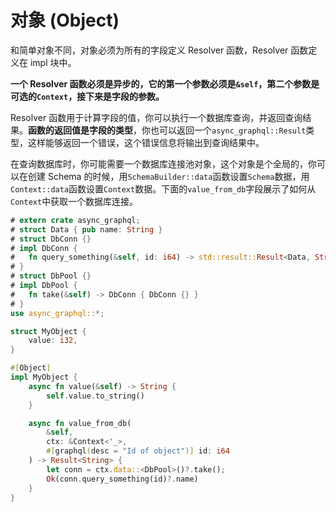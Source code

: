 # 对象 (Object)

和简单对象不同，对象必须为所有的字段定义 Resolver 函数，Resolver 函数定义在 impl 块中。

**一个 Resolver 函数必须是异步的，它的第一个参数必须是`&self`，第二个参数是可选的`Context`，接下来是字段的参数。**

Resolver 函数用于计算字段的值，你可以执行一个数据库查询，并返回查询结果。**函数的返回值是字段的类型**，你也可以返回一个`async_graphql::Result`类型，这样能够返回一个错误，这个错误信息将输出到查询结果中。

在查询数据库时，你可能需要一个数据库连接池对象，这个对象是个全局的，你可以在创建 Schema 的时候，用`SchemaBuilder::data`函数设置`Schema`数据，用`Context::data`函数设置`Context`数据。下面的`value_from_db`字段展示了如何从`Context`中获取一个数据库连接。

```rust
# extern crate async_graphql;
# struct Data { pub name: String }
# struct DbConn {}
# impl DbConn {
#   fn query_something(&self, id: i64) -> std::result::Result<Data, String> { Ok(Data {name:"".into()})}
# }
# struct DbPool {}
# impl DbPool {
#   fn take(&self) -> DbConn { DbConn {} }    
# }
use async_graphql::*;

struct MyObject {
    value: i32,
}

#[Object]
impl MyObject {
    async fn value(&self) -> String {
        self.value.to_string()
    }

    async fn value_from_db(
        &self,
        ctx: &Context<'_>,
        #[graphql(desc = "Id of object")] id: i64
    ) -> Result<String> {
        let conn = ctx.data::<DbPool>()?.take();
        Ok(conn.query_something(id)?.name)
    }
}
```

